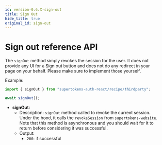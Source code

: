 ```yaml
---
id: version-0.6.X-sign-out
title: Sign Out
hide_title: true
original_id: sign-out
---
```


# Sign out reference API


The `signOut` method simply revokes the session for the user. It does not provide any UI for a Sign out button and does not do any redirect in your page on your behalf. Please make sure to implement those yourself.

Example: 

```js
import { signOut } from "supertokens-auth-react/recipe/thirdparty";

await signOut();
```

- **signOut**: 
    - Description: `signOut` method called to revoke the current session. Under the hood, it calls the `revokeSession` from `supertokens-website`. Note that this method is asynchronous and you should wait for it to return before considering it was successful.
    - Output:
        - `200`: if successful